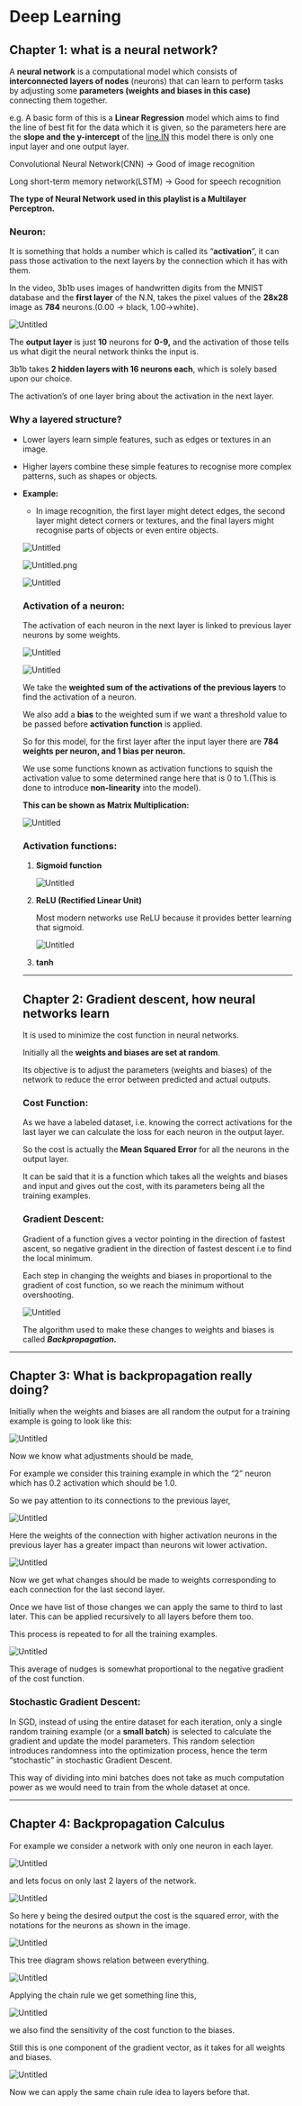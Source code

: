 # Deep Learning

## Chapter 1: what is a neural network?

A **neural network** is a computational model which consists of **interconnected layers of nodes** (neurons) that can learn to perform tasks by adjusting some **parameters (weights and biases in this case)** connecting them together.

e.g. A basic form of this is a **Linear Regression** model which aims to find the line of best fit for the data which it is given, so the parameters here are the **slope and the y-intercept** of the [line.IN](http://line.IN) this model there is only one input layer and one output layer.

Convolutional Neural Network(CNN) → Good of image recognition

Long short-term memory network(LSTM) → Good for speech recognition

**The type of Neural Network used in this playlist is a Multilayer Perceptron.**

### Neuron:

It is something that holds a number which is called its “**activation**”, it can pass those activation to the next layers by the connection which it has with them.

In the video, 3b1b uses images of handwritten digits from the MNIST database and the **first layer** of the N.N, takes the pixel values of the **28x28** image as **784** neurons.(0.00 → black, 1.00→white).

![Untitled](Deep%20Learning%20a528f30c4a7e4a59b61042c8642b13d1/Untitled.png)

The **output layer** is just **10** neurons for **0-9,** and the activation of those tells us what digit the neural network thinks the input is.

3b1b takes **2 hidden layers with 16 neurons each**, which is solely based upon our choice.

The activation’s of one layer bring about the activation in the next layer.

### Why a layered structure?

- Lower layers learn simple features, such as edges or textures in an image.
- Higher layers combine these simple features to recognise more complex patterns, such as shapes or objects.
- **Example:**
    - In image recognition, the first layer might detect edges, the second layer might detect corners or textures, and the final layers might recognise parts of objects or even entire objects.
    
    ![Untitled](Deep%20Learning%20a528f30c4a7e4a59b61042c8642b13d1/Untitled%201.png)
    
    ![Untitled.png](Deep%20Learning%20a528f30c4a7e4a59b61042c8642b13d1/Untitled%202.png)
    
    ![Untitled](Deep%20Learning%20a528f30c4a7e4a59b61042c8642b13d1/Untitled%203.png)
    
    ### Activation of a neuron:
    
    The activation of each neuron in the next layer is linked to previous layer neurons by some weights.
    
    ![Untitled](Deep%20Learning%20a528f30c4a7e4a59b61042c8642b13d1/Untitled%204.png)
    
    ![Untitled](Deep%20Learning%20a528f30c4a7e4a59b61042c8642b13d1/Untitled%205.png)
    
    We take the **weighted sum of the activations of the previous layers** to find the activation of a neuron.
    
    We also add a **bias** to the weighted sum if we want a threshold value to be passed before **activation function** is applied.
    
    So for this model, for the first layer after the input layer there are **784 weights per neuron, and 1 bias per neuron.**   
    
    We use some functions known as activation functions to squish the activation value to some determined range here that is 0 to 1.(This is done to introduce **non-linearity** into the model).
    
    **This can be shown as Matrix Multiplication:**
    
    ![Untitled](Deep%20Learning%20a528f30c4a7e4a59b61042c8642b13d1/Untitled%206.png)
    
    ### Activation functions:
    
    1. **Sigmoid function**
        
        ![Untitled](Deep%20Learning%20a528f30c4a7e4a59b61042c8642b13d1/Untitled%207.png)
        
    2. **ReLU (Rectified Linear Unit)**
        
        Most modern networks use ReLU because it provides better learning that sigmoid.
        
        ![Untitled](Deep%20Learning%20a528f30c4a7e4a59b61042c8642b13d1/Untitled%208.png)
        
    3. **tanh**
    
    ---
    
    ## Chapter 2: Gradient descent, how neural networks learn
    
    It is used to minimize the cost function in neural networks.
    
    Initially all the **weights and biases are set at random**.
    
    Its objective is to adjust the parameters (weights and biases) of the network to reduce the error between predicted and actual outputs.
    
    ### Cost Function:
    
    As we have a labeled dataset, i.e. knowing the correct activations for the last layer we can calculate the loss for each neuron in the output layer.
    
    So the cost is actually the **Mean Squared Error** for all the neurons in the output layer.
    
    It can be said that it is a function which takes all the weights and biases and input and gives out the cost, with its parameters being all the training examples.
    
    ### Gradient Descent:
    
    Gradient of a function gives a vector pointing in the direction of fastest ascent, so negative gradient in the direction of fastest descent i.e to find the local minimum.
    
    Each step in changing the weights and biases in proportional to the gradient of cost function, so we reach the minimum without overshooting.
    
    ![Untitled](Deep%20Learning%20a528f30c4a7e4a59b61042c8642b13d1/Untitled%209.png)
    
    The algorithm used to make these changes to weights and biases is called ***Backpropagation.***
    

---

## Chapter 3: What is backpropagation really doing?

Initially when the weights and biases are all random the output for a training example is going to look like this:

![Untitled](Deep%20Learning%20a528f30c4a7e4a59b61042c8642b13d1/Untitled%2010.png)

Now we know what adjustments should be made,

For example we consider this training example in which the “2” neuron which has 0.2 activation which should be 1.0.

So we pay attention to its connections to the previous layer,

![Untitled](Deep%20Learning%20a528f30c4a7e4a59b61042c8642b13d1/Untitled%2011.png)

Here the weights of the connection with higher activation neurons in the previous layer has a greater impact than neurons wit lower activation.

![Untitled](Deep%20Learning%20a528f30c4a7e4a59b61042c8642b13d1/Untitled%2012.png)

Now we get what changes should be made to weights corresponding to each connection for the last second layer.

Once we have list of those changes we can apply the same to third to last later. This can be applied recursively to all layers before them too.

This process is repeated to for all the training examples.

![Untitled](Deep%20Learning%20a528f30c4a7e4a59b61042c8642b13d1/Untitled%2013.png)

This average of nudges is somewhat proportional to the negative gradient of the cost function.

### Stochastic Gradient Descent:

In SGD, instead of using the entire dataset for each iteration, only a single random training example (or a **small batch**) is selected to calculate the gradient and update the model parameters. This random selection introduces randomness into the optimization process, hence the term “stochastic” in stochastic Gradient Descent.

This way of dividing into mini batches does not take as much computation power as we would need to train from the whole dataset at once.

---

## Chapter 4: Backpropagation Calculus

For example we consider a network with only one neuron in each layer.

![Untitled](Deep%20Learning%20a528f30c4a7e4a59b61042c8642b13d1/Untitled%2014.png)

and lets focus on only last 2 layers of the network.

![Untitled](Deep%20Learning%20a528f30c4a7e4a59b61042c8642b13d1/Untitled%2015.png)

So here y being the desired output the cost is the squared error, with the notations for the neurons as shown in the image.

![Untitled](Deep%20Learning%20a528f30c4a7e4a59b61042c8642b13d1/Untitled%2016.png)

This tree diagram shows relation between everything.

![Untitled](Deep%20Learning%20a528f30c4a7e4a59b61042c8642b13d1/Untitled%2017.png)

Applying the chain rule we get something line this,

![Untitled](Deep%20Learning%20a528f30c4a7e4a59b61042c8642b13d1/Untitled%2018.png)

we also find the sensitivity of the cost function to the biases.

Still this is one component of the gradient vector, as it takes for all weights and biases.

![Untitled](Deep%20Learning%20a528f30c4a7e4a59b61042c8642b13d1/Untitled%2019.png)

Now we can apply the same chain rule idea to layers before that.
